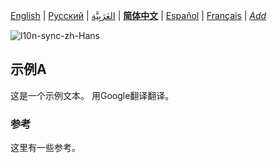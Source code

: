 [English](README.md) | [Русский](README-ru.md) | [العَرَبِيَّة](README-ar.md) | **[简体中文](README-zh-Hans.md)** | [Español](README-es.md) | [Français](README-fr.md) | *[Add](https://github.com/markdown-l10n/markdown-l10n-spec#workflow)* <!-- @l10n:h -->

<!-- @l10n:ignore start -->
![l10n-sync-zh-Hans](https://github.com/markdown-l10n/markdown-l10n-spec/workflows/l10n-sync-zh-Hans/badge.svg)
<!-- @l10n:ignore end -->

<!-- @l10n:p
## Example A

Here is a text of example.
@l10n:p -->
## 示例A

这是一个示例文本。 用Google翻译翻译。

<!-- @l10n:p
### References

Some references here.
@l10n:p -->
### 参考

这里有一些参考。
